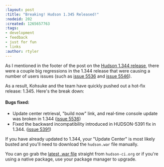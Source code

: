 ```yaml
---
:layout: post
:title: "Breaking! Hudson 1.345 Released!"
:nodeid: 202
:created: 1265657763
:tags:
- development
- feedback
- just for fun
- links
:author: rtyler
---
```

As I mentioned in the footer of the post on the [Hudson 1.344 release](https://jenkins.io/blog/2010/02/08/hudson-1-344-released/), there were a couple big regressions in the 1.344 release that were causing a number of users issues (such as [issue 5536](https://issues.jenkins-ci.org/browse/JENKINS-5536) and [issue 5546](https://issues.jenkins-ci.org/browse/JENKINS-5546)).

As a result, Kohsuke and the team have quickly pushed out a hot-fix release: 1.345. Here's the break down:

#### Bugs fixed:

* Update center retrieval, "build now" link, and real-time console update was broken in 1.344 ([issue 5536](https://issues.jenkins-ci.org/browse/JENKINS-5536))
* Fixed the backward incompatibility introduced in HUDSON-5391 fix in 1.344. ([issue 5391](https://issues.jenkins-ci.org/browse/JENKINS-5391))

If you have already updated to 1.344, your "Update Center" is most likely busted and you'll need to download the `hudson.war` file manually.

You can go grab the [latest .war file](http://mirrors.jenkins.io/war-stable/latest/jenkins.war) straight from `hudson-ci.org` or if you're using a native package, use your package manager to upgrade.
